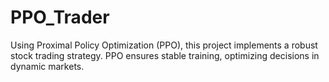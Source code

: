 # PPO_Trader
Using Proximal Policy Optimization (PPO), this project implements a robust stock trading strategy. PPO ensures stable training, optimizing decisions in dynamic markets.
